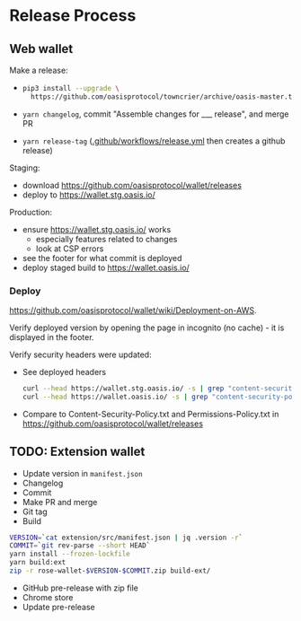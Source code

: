 # Release Process

## Web wallet

Make a release:

- ```sh
  pip3 install --upgrade \
    https://github.com/oasisprotocol/towncrier/archive/oasis-master.tar.gz
  ```

- `yarn changelog`, commit "Assemble changes for ___ release", and merge PR
- `yarn release-tag`
  ([.github/workflows/release.yml](/.github/workflows/release.yml) then creates
  a github release)

Staging:

- download <https://github.com/oasisprotocol/wallet/releases>
- deploy to <https://wallet.stg.oasis.io/>

Production:

- ensure <https://wallet.stg.oasis.io/> works
  - especially features related to changes
  - look at CSP errors
- see the footer for what commit is deployed
- deploy staged build to <https://wallet.oasis.io/>

### Deploy

<https://github.com/oasisprotocol/wallet/wiki/Deployment-on-AWS>.

Verify deployed version by opening the page in
incognito (no cache) - it is displayed in the footer.

Verify security headers were updated:

- See deployed headers

  ```sh
  curl --head https://wallet.stg.oasis.io/ -s | grep "content-security-policy\|permissions-policy"
  curl --head https://wallet.oasis.io/ -s | grep "content-security-policy\|permissions-policy"
  ```

- Compare to Content-Security-Policy.txt and Permissions-Policy.txt in
  <https://github.com/oasisprotocol/wallet/releases>

## TODO: Extension wallet

- Update version in `manifest.json`
- Changelog
- Commit
- Make PR and merge
- Git tag
- Build

```sh
VERSION=`cat extension/src/manifest.json | jq .version -r`
COMMIT=`git rev-parse --short HEAD`
yarn install --frozen-lockfile
yarn build:ext
zip -r rose-wallet-$VERSION-$COMMIT.zip build-ext/
```

- GitHub pre-release with zip file
- Chrome store
- Update pre-release
